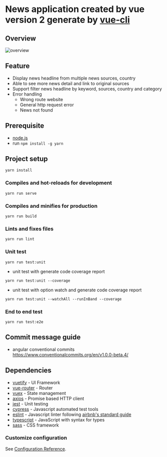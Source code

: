 # News application created by vue version 2 generate by [vue-cli](https://cli.vuejs.org/)

## Overview
![overview](https://user-images.githubusercontent.com/29428218/155890649-48c95b28-a93a-40a0-89f0-89159e43ff76.gif)

## Feature
- Display news headline from multiple news sources, country
- Able to see more news detail and link to original sources
- Support filter news headline by keyword, sources, country and category
- Error handling
  - Wrong route website
  - General http request error
  - News not found

## Prerequisite
- [node.js](https://nodejs.org/en/)
- run `npm install -g yarn` 

## Project setup
```
yarn install
```

### Compiles and hot-reloads for development
```
yarn run serve
```

### Compiles and minifies for production
```
yarn run build
```

### Lints and fixes files
```
yarn run lint
```

### Unit test
```
yarn run test:unit
```
- unit test with generate code coverage report
```
yarn run test:unit --coverage 
```
- unit test with option watch and generate code coverage report
```
yarn run test:unit --watchAll --runInBand --coverage 
```

### End to end test
```
yarn run test:e2e
```

## Commit message guide
- angular conventional commits https://www.conventionalcommits.org/en/v1.0.0-beta.4/

## Dependencies
- [vuetify](https://vuetifyjs.com/en/) - UI Framework
- [vue-router](https://router.vuejs.org/) - Router
- [vuex](https://vuex.vuejs.org/) - State management
- [axios](https://github.com/axios/axios) - Promise based HTTP client  
- [jest](https://jestjs.io/) - Unit testing
- [cypress](https://docs.cypress.io/) - Javascript automated test tools
- [eslint](https://eslint.org/) - Javascript linter following [airbnb's standard guide](https://github.com/airbnb/javascript)
- [typescript](https://www.typescriptlang.org/) - JavaScript with syntax for types
- [sass](https://sass-lang.com/) - CSS framework

### Customize configuration
See [Configuration Reference](https://cli.vuejs.org/config/).
